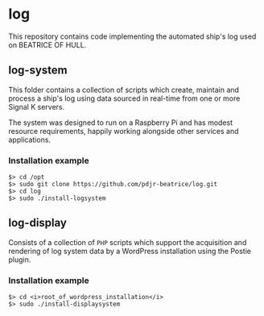 # log

This repository contains code implementing the automated ship's
log used on BEATRICE OF HULL.

## log-system

This folder contains a collection of scripts which create, maintain
and process a ship's log using data sourced in real-time from one or
more Signal K servers.

The system was designed to run on a Raspberry Pi and has modest resource
requirements, happily working alongside other services and applications.

### Installation example
```
$> cd /opt
$> sudo git clone https://github.com/pdjr-beatrice/log.git
$> cd log
$> sudo ./install-logsystem
```

## log-display

Consists of a collection of `PHP` scripts which support the acquisition and rendering
of log system data by a WordPress installation using the Postie plugin.

### Installation example
```
$> cd <i>root_of_wordpress_installation</i>
$> sudo ./install-displaysystem
```


